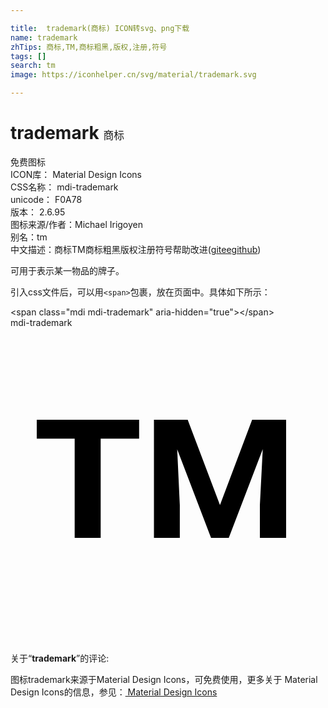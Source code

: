```yaml
---

title:  trademark(商标) ICON转svg、png下载
name: trademark
zhTips: 商标,TM,商标粗黑,版权,注册,符号
tags: []
search: tm
image: https://iconhelper.cn/svg/material/trademark.svg

---
```


# trademark  <small style="font-size: 60%;font-weight: 100">商标</small>


<div class="detail-page">
<p>
<span><span class="badge-success badge">免费图标</span> </span>
<br/>
<span>
ICON库：
<span class="badge-secondary badge">Material Design Icons</span> 
</span>
<br/>
<span>
CSS名称：
<span class="badge-secondary badge">mdi-trademark</span> 
</span>
<br/>
<span>
unicode：
<span class="badge-secondary badge">F0A78</span> 
<copy-btn content='F0A78' btn-title=""></copy-btn>
<copy-btn :content='String.fromCodePoint(parseInt("F0A78", 16))' btn-title="复制U"></copy-btn>
</span>
<br/>
<span>
版本：
<span class="badge-secondary badge">2.6.95</span> 
</span>
<br/>
<span>图标来源/作者：<span class="badge-light badge">Michael Irigoyen</span></span> 
<br/>
<span>别名：<span class="badge-light badge">tm</span></span><br/><span class="zh-detail">中文描述：<span class="badge-primary badge">商标</span><span class="badge-primary badge">TM</span><span class="badge-primary badge">商标粗黑</span><span class="badge-primary badge">版权</span><span class="badge-primary badge">注册</span><span class="badge-primary badge">符号</span><span class="help-link"><span>帮助改进</span>(<a href="https://gitee.com/liuwave/icon-helper/edit/master/json/material/trademark.json" target="_blank" rel="noopener noreferrer">gitee</a><a href="https://github.com/liuwave/icon-helper/edit/master/json/material/trademark.json" target="_blank" rel="noopener noreferrer">github</a></span>)</span><br/>
</p>
</div><div class="description description alert alert-light">可用于表示某一物品的牌子。</div>
<div class="alert alert-dark">
  <i class="mdi mdi-trademark mdi-48px"></i>
  <i class="mdi mdi-trademark mdi-36px"></i>
  <i class="mdi mdi-trademark mdi-24px"></i>
  <i class="mdi mdi-trademark mdi-18px"></i>
</div>
<div>
  <p>引入css文件后，可以用<code>&lt;span&gt;</code>包裹，放在页面中。具体如下所示：    
  </p>
  <div class="alert alert-primary" style="font-size: 14px">
    &lt;span class="mdi mdi-trademark" aria-hidden="true"&gt;&lt;/span&gt;
    <copy-btn content='<span class="mdi mdi-trademark" aria-hidden="true"></span>'></copy-btn>
  </div>
  <div class="alert alert-secondary">
    <i class="mdi mdi-trademark"
    style="font-size: 24px"
    aria-hidden="true"></i> mdi-trademark
    <copy-btn content="mdi-trademark" btn-title="复制图标名称"></copy-btn>
  </div>
</div>
<div id="svg" class="svg-wrap">
<svg xmlns="http://www.w3.org/2000/svg" viewBox="0 0 24 24"><path d="M9.8,8.44H6.87V16H4.89V8.44H2V7H9.8V8.44M13.5,7L15.96,13.5L18.41,7H21V16H19V13.5L19.22,9.24L16.63,16H15.28L12.7,9.25L12.9,13.5V16H10.93V7H13.5Z" /></svg>
</div>
<detail full-name='mdi-trademark'></detail>
<div class="icon-detail__container">
<p>关于“<b>trademark</b>”的评论:</p>
</div>
<Vssue title="关于“trademark”的评论" />    
<div><p>图标trademark来源于Material Design Icons，可免费使用，更多关于 Material Design Icons的信息，参见：<a target="_blank" href="https://iconhelper.cn/material.html"> Material Design Icons</a>
</p></div>
